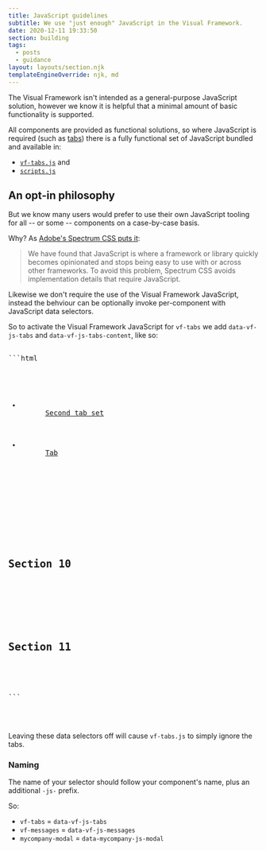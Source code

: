 ```yaml
---
title: JavaScript guidelines
subtitle: We use "just enough" JavaScript in the Visual Framework.
date: 2020-12-11 19:33:50
section: building
tags:
  - posts
  - guidance
layout: layouts/section.njk
templateEngineOverride: njk, md
---
```


The Visual Framework isn't intended as a general-purpose JavaScript solution, however we know it is helpful that a minimal amount of basic functionality is supported.

All components are provided as functional solutions, so where JavaScript is required (such as [tabs](https://github.com/visual-framework/vf-core/tree/develop/components/vf-tabs)) there is a fully functional set of JavaScript bundled and available in:

- [`vf-tabs.js`](https://github.com/visual-framework/vf-core/blob/develop/components/vf-tabs/vf-tabs.js) and
- [`scripts.js`](https://github.com/visual-framework/vf-core/blob/gh-pages/scripts/scripts.js)

## An opt-in philosophy

But we know many users would prefer to use their own JavaScript tooling for all -- or some -- components on a case-by-case basis.

Why? As [Adobe's Spectrum CSS puts it](https://github.com/adobe/spectrum-css#where-is-the-javascript):

> We have found that JavaScript is where a framework or library quickly becomes opinionated and stops being easy to use with or across other frameworks. To avoid this problem, Spectrum CSS avoids implementation details that require JavaScript.

Likewise we don't require the use of the Visual Framework JavaScript, instead the behviour can be optionally invoke per-component with JavaScript data selectors.

So to activate the Visual Framework JavaScript for `vf-tabs` we add `data-vf-js-tabs` and `data-vf-js-tabs-content`, like so:

<pre>

```html
<div class="vf-tabs">
  <ul class="vf-tabs__list" data-vf-js-tabs>
    <li class="vf-tabs__item">
      <a class="vf-tabs__link" href="#vf-tabs__section--10">Second tab set</a>
    </li>
    <li class="vf-tabs__item">
      <a class="vf-tabs__link" href="#vf-tabs__section--11">Tab</a>
    </li>
  </ul>
</div>

<div class="vf-tabs-content" data-vf-js-tabs-content>
  <section class="vf-tabs__section" id="vf-tabs__section--10">
    <h2>Section 10</h2>
  </section>
  <section class="vf-tabs__section" id="vf-tabs__section--11">
    <h2>Section 11</h2>
  </section>
</div>
```

</pre>

<br/>

Leaving these data selectors off will cause `vf-tabs.js` to simply ignore the tabs.

### Naming

The name of your selector should follow your component's name, plus an additional `-js-` prefix.

So:
- `vf-tabs` = `data-vf-js-tabs`
- `vf-messages` = `data-vf-js-messages`
- `mycompany-modal` = `data-mycompany-js-modal`
